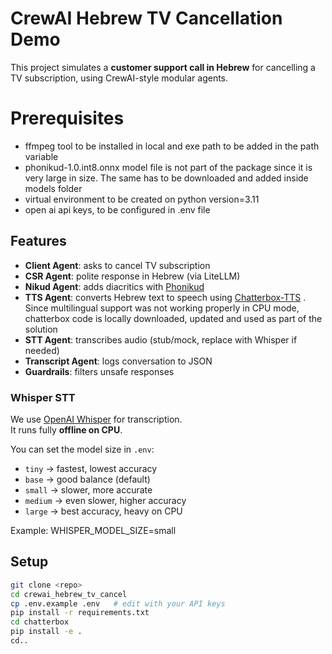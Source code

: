 # CrewAI Hebrew TV Cancellation Demo

This project simulates a **customer support call in Hebrew** for cancelling a TV subscription, using CrewAI-style modular agents.

# Prerequisites
- ffmpeg tool to be installed in local and exe path to be added in the path variable
- phonikud-1.0.int8.onnx model file is not part of the package since it is very large in size. The same has to be downloaded and added inside models folder
- virtual environment to be created on python version=3.11
- open ai api keys, to be configured in .env file

## Features
- **Client Agent**: asks to cancel TV subscription
- **CSR Agent**: polite response in Hebrew (via LiteLLM)
- **Nikud Agent**: adds diacritics with [Phonikud](https://github.com/thewh1teagle/phonikud)
- **TTS Agent**: converts Hebrew text to speech using [Chatterbox-TTS](https://github.com/resemble-ai/chatterbox) . Since multilingual support was not working properly in CPU mode, chatterbox code is locally downloaded, updated and used as part of the solution
- **STT Agent**: transcribes audio (stub/mock, replace with Whisper if needed)
- **Transcript Agent**: logs conversation to JSON
- **Guardrails**: filters unsafe responses
### Whisper STT
We use [OpenAI Whisper](https://github.com/openai/whisper) for transcription.  
It runs fully **offline on CPU**.  

You can set the model size in `.env`:
- `tiny` → fastest, lowest accuracy
- `base` → good balance (default)
- `small` → slower, more accurate
- `medium` → even slower, higher accuracy
- `large` → best accuracy, heavy on CPU

Example:
WHISPER_MODEL_SIZE=small

## Setup
```bash
git clone <repo>
cd crewai_hebrew_tv_cancel
cp .env.example .env   # edit with your API keys
pip install -r requirements.txt
cd chatterbox
pip install -e .
cd..